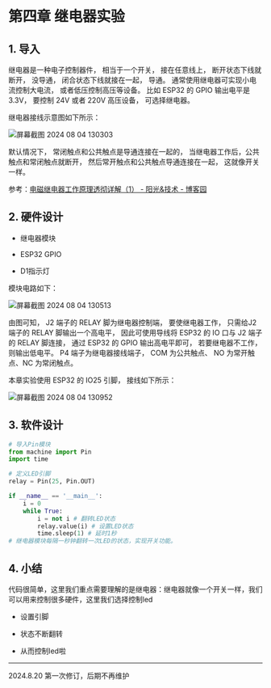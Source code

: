 # 第四章 继电器实验

## 1. 导入

继电器是一种电子控制器件， 相当于一个开关， 接在任意线上， 断开状态下线就断开， 没导通， 闭合状态下线就接在一起， 导通。 通常使用继电器可实现小电流控制大电流， 或者低压控制高压等设备。 比如 ESP32 的 GPIO 输出电平是3.3V， 要控制 24V 或者 220V 高压设备， 可选择继电器。

继电器接线示意图如下所示：

![屏幕截图 2024 08 04 130303](https://img.picgo.net/2024/08/04/-2024-08-04-130303b6ea8ad19e24327b.png)

默认情况下， 常闭触点和公共触点是导通连接在一起的， 当继电器工作后，公共触点和常闭触点就断开， 然后常开触点和公共触点导通连接在一起， 这就像开关一样。

参考：[电磁继电器工作原理透彻详解（1） - 阳光&amp;技术 - 博客园](https://www.cnblogs.com/sunshine-jackie/p/8587321.html)

## 2. 硬件设计

- 继电器模块

- ESP32 GPIO

- D1指示灯

模块电路如下：

![屏幕截图 2024 08 04 130513](https://img.picgo.net/2024/08/04/-2024-08-04-1305136f792f4b6cd6189e.png)

由图可知， J2 端子的 RELAY 脚为继电器控制端， 要使继电器工作， 只需给J2 端子的 RELAY 脚输出一个高电平， 因此可使用导线将 ESP32 的 IO 口与 J2 端子的 RELAY 脚连接， 通过 ESP32 的 GPIO 输出高电平即可， 若要继电器不工作，则输出低电平。 P4 端子为继电器接线端子， COM 为公共触点、 NO 为常开触点、NC 为常闭触点。

本章实验使用 ESP32 的 IO25 引脚， 接线如下所示：

![屏幕截图 2024 08 04 130952](https://img.picgo.net/2024/08/04/-2024-08-04-130952ae55771d8669f6a9.png)

## 3. 软件设计

```python
# 导入Pin模块
from machine import Pin
import time

# 定义LED引脚
relay = Pin(25, Pin.OUT)

if __name__ == '__main__':
    i = 0
    while True:
        i = not i # 翻转LED状态
        relay.value(i) # 设置LED状态
        time.sleep(1) # 延时1秒
# 继电器模块每隔一秒钟翻转一次LED的状态，实现开关功能。
```

## 4. 小结

代码很简单，这里我们重点需要理解的是继电器：继电器就像一个开关一样，我们可以用来控制很多硬件，这里我们选择控制led

- 设置引脚

- 状态不断翻转

- 从而控制led啦

---

2024.8.20 第一次修订，后期不再维护
